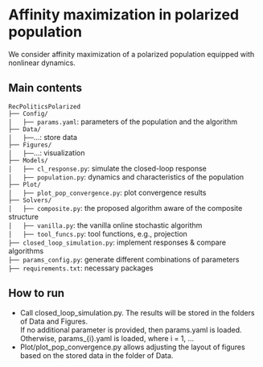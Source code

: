 # Affinity maximization in polarized population

We consider affinity maximization of a polarized population equipped with nonlinear dynamics.

## Main contents
`RecPoliticsPolarized`  
`├── Config/`  
`│   ├── params.yaml`: parameters of the population and the algorithm <br>
`├── Data/`  
`│   ├──`...: store data <br>
`├── Figures/`  
`│   ├──`...: visualization <br>
`├── Models/`  
`│   ├── cl_response.py`: simulate the closed-loop response <br>
`│   ├── population.py`: dynamics and characteristics of the population <br>
`├── Plot/`  
`│   ├── plot_pop_convergence.py`: plot convergence results <br>
`├── Solvers/`  
`│   ├── composite.py`: the proposed algorithm aware of the composite structure <br>
`│   ├── vanilla.py`: the vanilla online stochastic algorithm <br>
`│   ├── tool_funcs.py`: tool functions, e.g., projection <br>
`├── closed_loop_simulation.py`: implement responses & compare algorithms <br>
`├── params_config.py`: generate different combinations of parameters <br>
`├── requirements.txt`: necessary packages

## How to run

- Call closed_loop_simulation.py. The results will be stored in the folders of Data and Figures.  
  If no additional parameter is provided, then params.yaml is loaded.
  Otherwise, params_{i}.yaml is loaded, where i = 1, ...
- Plot/plot_pop_convergence.py allows adjusting the layout of figures based on the stored data in the folder of Data.